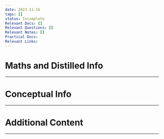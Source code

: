 ```yaml
---
date: 2023-11-16
tags: []
status: Incomplete
Relevant Docs: []
Relevant Questions: []
Relevant Notes: []
Practical Docs: 
Relevant Links:
---
```

# Maths and Distilled Info
---



# Conceptual Info
---



# Additional Content
---
